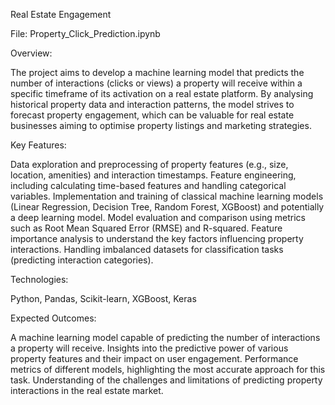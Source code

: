 Real Estate Engagement

File: Property_Click_Prediction.ipynb

Overview:

The project aims to develop a machine learning model that predicts the number of interactions (clicks or views) a property will receive within a specific timeframe of its activation on a real estate platform. By analysing historical property data and interaction patterns, the model strives to forecast property engagement, which can be valuable for real estate businesses aiming to optimise property listings and marketing strategies.

Key Features:

Data exploration and preprocessing of property features (e.g., size, location, amenities) and interaction timestamps.
Feature engineering, including calculating time-based features and handling categorical variables.
Implementation and training of classical machine learning models (Linear Regression, Decision Tree, Random Forest, XGBoost) and potentially a deep learning model.
Model evaluation and comparison using metrics such as Root Mean Squared Error (RMSE) and R-squared.
Feature importance analysis to understand the key factors influencing property interactions.
Handling imbalanced datasets for classification tasks (predicting interaction categories).

Technologies:

Python,
Pandas,
Scikit-learn,
XGBoost,
Keras

Expected Outcomes:

A machine learning model capable of predicting the number of interactions a property will receive.
Insights into the predictive power of various property features and their impact on user engagement.
Performance metrics of different models, highlighting the most accurate approach for this task.
Understanding of the challenges and limitations of predicting property interactions in the real estate market.
